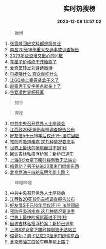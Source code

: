 <div align="center"><h2>实时热搜榜</h2><h4>2023-12-09 13:57:02</h4></div>

> 微博  

1. [张雪峰回应文科都是服务业](https://s.weibo.com/weibo?q=%23%E5%BC%A0%E9%9B%AA%E5%B3%B0%E5%9B%9E%E5%BA%94%E6%96%87%E7%A7%91%E9%83%BD%E6%98%AF%E6%9C%8D%E5%8A%A1%E4%B8%9A%23&t=31&band_rank=1&Refer=top)<br />
2. [南昌20死19伤重大交通事故调查报告](https://s.weibo.com/weibo?q=%23%E5%8D%97%E6%98%8C20%E6%AD%BB19%E4%BC%A4%E9%87%8D%E5%A4%A7%E4%BA%A4%E9%80%9A%E4%BA%8B%E6%95%85%E8%B0%83%E6%9F%A5%E6%8A%A5%E5%91%8A%23&t=31&band_rank=2&Refer=top)<br />
3. [2023那些浪漫又戳心的同框](https://s.weibo.com/weibo?q=%232023%E9%82%A3%E4%BA%9B%E6%B5%AA%E6%BC%AB%E5%8F%88%E6%88%B3%E5%BF%83%E7%9A%84%E5%90%8C%E6%A1%86%23&t=31&band_rank=3&Refer=top)<br />
4. [车厘子价格终于开始跌了](https://s.weibo.com/weibo?q=%23%E8%BD%A6%E5%8E%98%E5%AD%90%E4%BB%B7%E6%A0%BC%E7%BB%88%E4%BA%8E%E5%BC%80%E5%A7%8B%E8%B7%8C%E4%BA%86%23&t=31&band_rank=4&Refer=top)<br />
5. [爱奇艺转发刘诗诗微博](https://s.weibo.com/weibo?q=%23%E7%88%B1%E5%A5%87%E8%89%BA%E8%BD%AC%E5%8F%91%E5%88%98%E8%AF%97%E8%AF%97%E5%BE%AE%E5%8D%9A%23&t=31&band_rank=5&Refer=top)<br />
6. [电视喂什么 观众就吃什么](https://s.weibo.com/weibo?q=%E7%94%B5%E8%A7%86%E5%96%82%E4%BB%80%E4%B9%88%20%E8%A7%82%E4%BC%97%E5%B0%B1%E5%90%83%E4%BB%80%E4%B9%88&t=31&band_rank=6&Refer=top)<br />
7. [让GQ嗑上秦霄贤孟子义了](https://s.weibo.com/weibo?q=%23%E8%AE%A9GQ%E5%97%91%E4%B8%8A%E7%A7%A6%E9%9C%84%E8%B4%A4%E5%AD%9F%E5%AD%90%E4%B9%89%E4%BA%86%23&t=31&band_rank=7&Refer=top)<br />
8. [赵露思王安宇差点就亲上了](https://s.weibo.com/weibo?q=%23%E8%B5%B5%E9%9C%B2%E6%80%9D%E7%8E%8B%E5%AE%89%E5%AE%87%E5%B7%AE%E7%82%B9%E5%B0%B1%E4%BA%B2%E4%B8%8A%E4%BA%86%23&t=31&band_rank=8&Refer=top)<br />
9. [谷爱凌世界杯冠军](https://s.weibo.com/weibo?q=%23%E8%B0%B7%E7%88%B1%E5%87%8C%E4%B8%96%E7%95%8C%E6%9D%AF%E5%86%A0%E5%86%9B%23&t=31&band_rank=9&Refer=top)<br />

> 知乎  


> 百度  

1. [中共中央召开党外人士座谈会](https://www.baidu.com/s?wd=%E4%B8%AD%E5%85%B1%E4%B8%AD%E5%A4%AE%E5%8F%AC%E5%BC%80%E5%85%9A%E5%A4%96%E4%BA%BA%E5%A3%AB%E5%BA%A7%E8%B0%88%E4%BC%9A&sa=fyb_news&rsv_dl=fyb_news)<br />
2. [江西致20死19伤车祸调查报告公布](https://www.baidu.com/s?wd=%E6%B1%9F%E8%A5%BF%E8%87%B420%E6%AD%BB19%E4%BC%A4%E8%BD%A6%E7%A5%B8%E8%B0%83%E6%9F%A5%E6%8A%A5%E5%91%8A%E5%85%AC%E5%B8%83&sa=fyb_news&rsv_dl=fyb_news)<br />
3. [好友借5千元16年后仅还1千 法院回应](https://www.baidu.com/s?wd=%E5%A5%BD%E5%8F%8B%E5%80%9F5%E5%8D%83%E5%85%8316%E5%B9%B4%E5%90%8E%E4%BB%85%E8%BF%981%E5%8D%83+%E6%B3%95%E9%99%A2%E5%9B%9E%E5%BA%94&sa=fyb_news&rsv_dl=fyb_news)<br />
4. [预防呼吸道疾病 这几种情况要洗手](https://www.baidu.com/s?wd=%E9%A2%84%E9%98%B2%E5%91%BC%E5%90%B8%E9%81%93%E7%96%BE%E7%97%85+%E8%BF%99%E5%87%A0%E7%A7%8D%E6%83%85%E5%86%B5%E8%A6%81%E6%B4%97%E6%89%8B&sa=fyb_news&rsv_dl=fyb_news)<br />
5. [世界上最快的擦肩而过不到1秒](https://www.baidu.com/s?wd=%E4%B8%96%E7%95%8C%E4%B8%8A%E6%9C%80%E5%BF%AB%E7%9A%84%E6%93%A6%E8%82%A9%E8%80%8C%E8%BF%87%E4%B8%8D%E5%88%B01%E7%A7%92&sa=fyb_news&rsv_dl=fyb_news)<br />
6. [回访吉林私搭浮桥案：新桥已通车](https://www.baidu.com/s?wd=%E5%9B%9E%E8%AE%BF%E5%90%89%E6%9E%97%E7%A7%81%E6%90%AD%E6%B5%AE%E6%A1%A5%E6%A1%88%EF%BC%9A%E6%96%B0%E6%A1%A5%E5%B7%B2%E9%80%9A%E8%BD%A6&sa=fyb_news&rsv_dl=fyb_news)<br />
7. [上海8岁女童下腰时摔倒致无法站立](https://www.baidu.com/s?wd=%E4%B8%8A%E6%B5%B78%E5%B2%81%E5%A5%B3%E7%AB%A5%E4%B8%8B%E8%85%B0%E6%97%B6%E6%91%94%E5%80%92%E8%87%B4%E6%97%A0%E6%B3%95%E7%AB%99%E7%AB%8B&sa=fyb_news&rsv_dl=fyb_news)<br />
8. [缩骨功？男子钻进20厘米门缝偷东西](https://www.baidu.com/s?wd=%E7%BC%A9%E9%AA%A8%E5%8A%9F%EF%BC%9F%E7%94%B7%E5%AD%90%E9%92%BB%E8%BF%9B20%E5%8E%98%E7%B1%B3%E9%97%A8%E7%BC%9D%E5%81%B7%E4%B8%9C%E8%A5%BF&sa=fyb_news&rsv_dl=fyb_news)<br />
9. [北京燃油三四轮车明年能上路？](https://www.baidu.com/s?wd=%E5%8C%97%E4%BA%AC%E7%87%83%E6%B2%B9%E4%B8%89%E5%9B%9B%E8%BD%AE%E8%BD%A6%E6%98%8E%E5%B9%B4%E8%83%BD%E4%B8%8A%E8%B7%AF%EF%BC%9F&sa=fyb_news&rsv_dl=fyb_news)<br />

> 哔哩哔哩  

1. [中共中央召开党外人士座谈会](https://www.baidu.com/s?wd=%E4%B8%AD%E5%85%B1%E4%B8%AD%E5%A4%AE%E5%8F%AC%E5%BC%80%E5%85%9A%E5%A4%96%E4%BA%BA%E5%A3%AB%E5%BA%A7%E8%B0%88%E4%BC%9A&sa=fyb_news&rsv_dl=fyb_news)<br />
2. [江西致20死19伤车祸调查报告公布](https://www.baidu.com/s?wd=%E6%B1%9F%E8%A5%BF%E8%87%B420%E6%AD%BB19%E4%BC%A4%E8%BD%A6%E7%A5%B8%E8%B0%83%E6%9F%A5%E6%8A%A5%E5%91%8A%E5%85%AC%E5%B8%83&sa=fyb_news&rsv_dl=fyb_news)<br />
3. [好友借5千元16年后仅还1千 法院回应](https://www.baidu.com/s?wd=%E5%A5%BD%E5%8F%8B%E5%80%9F5%E5%8D%83%E5%85%8316%E5%B9%B4%E5%90%8E%E4%BB%85%E8%BF%981%E5%8D%83+%E6%B3%95%E9%99%A2%E5%9B%9E%E5%BA%94&sa=fyb_news&rsv_dl=fyb_news)<br />
4. [预防呼吸道疾病 这几种情况要洗手](https://www.baidu.com/s?wd=%E9%A2%84%E9%98%B2%E5%91%BC%E5%90%B8%E9%81%93%E7%96%BE%E7%97%85+%E8%BF%99%E5%87%A0%E7%A7%8D%E6%83%85%E5%86%B5%E8%A6%81%E6%B4%97%E6%89%8B&sa=fyb_news&rsv_dl=fyb_news)<br />
5. [世界上最快的擦肩而过不到1秒](https://www.baidu.com/s?wd=%E4%B8%96%E7%95%8C%E4%B8%8A%E6%9C%80%E5%BF%AB%E7%9A%84%E6%93%A6%E8%82%A9%E8%80%8C%E8%BF%87%E4%B8%8D%E5%88%B01%E7%A7%92&sa=fyb_news&rsv_dl=fyb_news)<br />
6. [回访吉林私搭浮桥案：新桥已通车](https://www.baidu.com/s?wd=%E5%9B%9E%E8%AE%BF%E5%90%89%E6%9E%97%E7%A7%81%E6%90%AD%E6%B5%AE%E6%A1%A5%E6%A1%88%EF%BC%9A%E6%96%B0%E6%A1%A5%E5%B7%B2%E9%80%9A%E8%BD%A6&sa=fyb_news&rsv_dl=fyb_news)<br />
7. [上海8岁女童下腰时摔倒致无法站立](https://www.baidu.com/s?wd=%E4%B8%8A%E6%B5%B78%E5%B2%81%E5%A5%B3%E7%AB%A5%E4%B8%8B%E8%85%B0%E6%97%B6%E6%91%94%E5%80%92%E8%87%B4%E6%97%A0%E6%B3%95%E7%AB%99%E7%AB%8B&sa=fyb_news&rsv_dl=fyb_news)<br />
8. [缩骨功？男子钻进20厘米门缝偷东西](https://www.baidu.com/s?wd=%E7%BC%A9%E9%AA%A8%E5%8A%9F%EF%BC%9F%E7%94%B7%E5%AD%90%E9%92%BB%E8%BF%9B20%E5%8E%98%E7%B1%B3%E9%97%A8%E7%BC%9D%E5%81%B7%E4%B8%9C%E8%A5%BF&sa=fyb_news&rsv_dl=fyb_news)<br />
9. [北京燃油三四轮车明年能上路？](https://www.baidu.com/s?wd=%E5%8C%97%E4%BA%AC%E7%87%83%E6%B2%B9%E4%B8%89%E5%9B%9B%E8%BD%AE%E8%BD%A6%E6%98%8E%E5%B9%B4%E8%83%BD%E4%B8%8A%E8%B7%AF%EF%BC%9F&sa=fyb_news&rsv_dl=fyb_news)<br />
